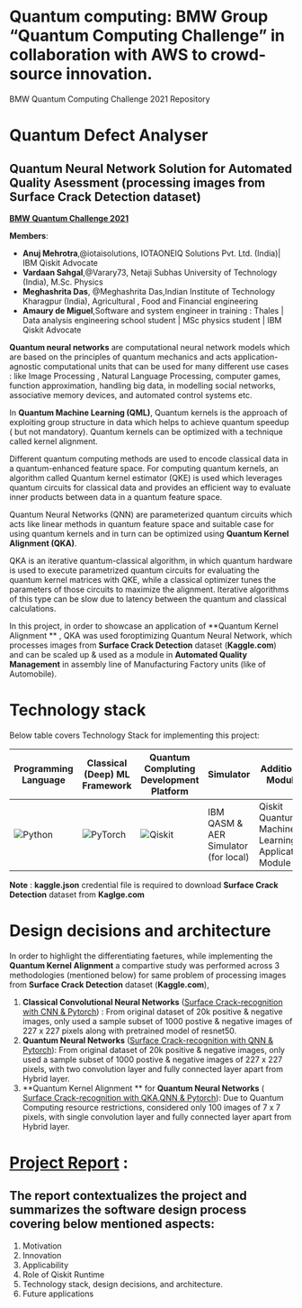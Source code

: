# Quantum computing: BMW Group “Quantum Computing Challenge” in collaboration with AWS to crowd-source innovation.
BMW Quantum Computing Challenge 2021 Repository


# Quantum Defect Analyser 
## Quantum Neural Network Solution for Automated Quality Asessment (processing images from **Surface Crack Detection** dataset)
[**BMW Quantum Challenge 2021**](https://www.press.bmwgroup.com/global/article/detail/T0337884EN/quantum-computing:-bmw-group-launches-%E2%80%9Cquantum-computing-challenge%E2%80%9D-in-collaboration-with-aws-to-crowd-source-innovation?language=enr)

**Members**: <!-- up to 6 members per term -->
- **Anuj Mehrotra**,@iotaisolutions, IOTAONEIQ Solutions Pvt. Ltd. (India)| IBM Qiskit Advocate
- **Vardaan Sahgal**,@Varary73, Netaji Subhas University of Technology (India), M.Sc. Physics
- **Meghashrita Das**, @Meghashrita Das,Indian Institute of Technology Kharagpur (India), Agricultural , Food and Financial engineering
- **Amaury de Miguel**,Software and system engineer in training : Thales | Data analysis engineering school student | MSc physics student | IBM Qiskit Advocate

**Quantum neural networks** are computational neural network models which are based on the principles of quantum mechanics and acts application-agnostic computational units that can be used for many different use cases : like Image Processing , Natural Language Processing, computer games, function approximation, handling big data, in modelling social networks, associative memory devices, and automated control systems etc.

In **Quantum Machine Learning (QML)**, Quantum kernels is the approach of exploiting group structure in data which helps to achieve quantum speedup ( but not mandatory). Quantum kernels can be optimized with a technique called kernel alignment.

Different quantum computing methods are used to encode classical data in a quantum-enhanced feature space. For computing quantum kernels, an algorithm called  Quantum kernel estimator (QKE) is  used which leverages quantum circuits for classical data and provides an efficient way to evaluate inner products between data in a quantum feature space.

Quantum Neural Networks (QNN) are parameterized quantum circuits which acts like linear methods in quantum feature space  and suitable case for using quantum kernels and in turn can be optimized using **Quantum Kernel Alignment (QKA)**. 

QKA is an iterative quantum-classical algorithm, in which quantum hardware is used to execute parametrized quantum circuits  for evaluating the quantum kernel matrices with QKE, while a classical optimizer tunes the parameters of those circuits to maximize the alignment. Iterative algorithms of this type can be slow due to latency between the quantum and classical calculations. 


In this project, in order to showcase an application of **Quantum Kernel Alignment ** , QKA was used foroptimizing Quantum Neural Network, which processes images from **Surface Crack Detection** dataset (**Kaggle.com**) and can be scaled up & used as a module in **Automated Quality Management** in assembly line of Manufacturing Factory units (like of Automobile).

  
# Technology stack
Below table covers Technology Stack for implementing this project:

Programming Language| Classical (Deep) ML Framework| Quantum Compluting Development Platform | Simulator | Additional Module| Coding Collaboration Environment 
------------ | -------------| -------------| -------------| -------------|-------------
  ![Python](https://img.shields.io/badge/python%203.x%20>=%203.7-3670A0?style=for-the-badge&logo=python&logoColor=ffdd54)  |  ![PyTorch](https://img.shields.io/badge/PyTorch%201.9-%23EE4C2C.svg?style=for-the-badge&logo=PyTorch&logoColor=white) |  ![Qiskit](https://img.shields.io/badge/Qiskit%200.29-%236929C4.svg?style=for-the-badge&logo=Qiskit&logoColor=white) |  IBM QASM & AER Simulator (for local) | Qiskit Quantum Machine Learning Application Module | [![Open In Collab](https://colab.research.google.com/assets/colab-badge.svg)](https://colab.research.google.com/github/Naereen/badges)
                    
                     
                     
 **Note** : **kaggle.json** credential file is required to download **Surface Crack Detection** dataset from **Kaglge.com**

 # Design decisions and architecture
 
 In order to highlight the differentiating faetures, while implementing the **Quantum Kernel Alignment** a compartive study was performed across 3 methodologies (mentioned below) for same problem of processing images from **Surface Crack Detection** dataset (**Kaggle.com**), 
    
 1. **Classical Convolutional Neural Networks** ([Surface Crack-recognition with CNN & Pytorch](https://github.com/iotaisolutions/BMWQunatumChallenge2021/blob/main/code/Surface_Crack_recognition_with_CNN_%26_Pytorch_Reduced_Sample_Size.ipynb)) : From original dataset of 20k positive & negative images, only used a sample subset of 1000 postive  & negative images of 227 x 227 pixels along with pretrained model of resnet50.
 1. **Quantum Neural Networks** ([Surface Crack-recognition with QNN & Pytorch](https://github.com/iotaisolutions/hackathon-submission/blob/main/code/Surface_Crack_recognition_with_QNN_%26_Pytorch.ipynb)): From original dataset of 20k positive & negative images, only used a sample subset of 1000 postive  & negative images of 227 x 227 pixels, with two convolution layer and fully connected layer apart from Hybrid layer.
 1. **Quantum Kernel Alignment ** for **Quantum Neural Networks** ( [Surface Crack-recognition with QKA,QNN & Pytorch](https://github.com/iotaisolutions/BMWQunatumChallenge2021/blob/main/code/Surface_Crack_recognition_with_QNN_%26_Pytorch_Reduced_Sample_Size.ipynb)): Due to Quantum Computing resource restrictions, considered only 100 images of 7 x 7 pixels, with single convolution layer and fully connected layer apart from Hybrid layer. 

# [Project Report](https://github.com/iotaisolutions/hackathon-submission/blob/main/Reports/QISKIT%20RUNTIME%20APPLICATIONS%20IN%20SURFACE%20CRACK%20DETECTION.pdf) :
## The report contextualizes the project and summarizes the software design process covering below mentioned aspects: 

1. Motivation
2. Innovation
3. Applicability
4. Role of Qiskit Runtime
5. Technology stack, design decisions, and architecture.
6. Future applications





